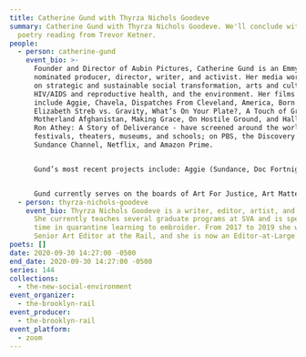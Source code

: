 ```yaml
---
title: Catherine Gund with Thyrza Nichols Goodeve
summary: Catherine Gund with Thyrza Nichols Goodeve. We'll conclude with a
  poetry reading from Trevor Ketner.
people:
  - person: catherine-gund
    event_bio: >-
      Founder and Director of Aubin Pictures, Catherine Gund is an Emmy-
      nominated producer, director, writer, and activist. Her media work focuses
      on strategic and sustainable social transformation, arts and culture,
      HIV/AIDS and reproductive health, and the environment. Her films - which
      include Aggie, Chavela, Dispatches From Cleveland, America, Born to Fly:
      Elizabeth Streb vs. Gravity, What’s On Your Plate?, A Touch of Greatness,
      Motherland Afghanistan, Making Grace, On Hostile Ground, and Hallelujah!
      Ron Athey: A Story of Deliverance - have screened around the world in
      festivals, theaters, museums, and schools; on PBS, the Discovery Channel,
      Sundance Channel, Netflix, and Amazon Prime. 


      Gund’s most recent projects include: Aggie (Sundance, Doc Fortnight), a documentary exploration of art, race and justice through the eyes of her mother Agnes Gund; Dispatches from Cleveland (CIFF, MSPIFF), a five chapter documentary that looks at the police murder of 12-year-old Tamir Rice and shows how people joined together to vote out the prosecutor who didn’t have their backs; and Chavela (Berlinale, Hot Docs, Ambulante) a documentary about the life of the iconic Latin-American gender- bending diva, Chavela Vargas. 


      Gund currently serves on the boards of Art For Justice, Art Matters, Baldwin for the Arts, and The George Gund Foundation. She co-founded the Third Wave Foundation which supports young women and transgender youth, and DIVA TV, an affinity group of ACT UP/NY. She was the founding director of BENT TV, the video workshop for LGBT youth. She was on the founding boards of Bard Early Colleges, Iris House, Working Films, Reality Dance Company, and The Sister Fund and has also served for MediaRights.org, The Robeson Fund of the Funding Exchange, The Vera List Center for Art and Politics at the New School, and the Astraea Foundation. An alumnus of Brown University and the Whitney Independent Study Program, she lives in NYC with her four children.
  - person: thyrza-nichols-goodeve
    event_bio: Thyrza Nichols Goodeve is a writer, editor, artist, and interviewer.
      She currently teaches several graduate programs at SVA and is spending her
      time in quarantine learning to embroider. From 2017 to 2019 she was the
      Senior Art Editor at the Rail, and she is now an Editor-at-Large.
poets: []
date: 2020-09-30 14:27:00 -0500
end_date: 2020-09-30 14:27:00 -0500
series: 144
collections:
  - the-new-social-environment
event_organizer:
  - the-brooklyn-rail
event_producer:
  - the-brooklyn-rail
event_platform:
  - zoom
---
```

